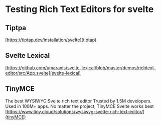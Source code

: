 # Testing Rich Text Editors for svelte

## Tiptpa
[https://tiptap.dev/installation/svelte](tiptap)

## Svelte Lexical
[https://github.com/umaranis/svelte-lexical/blob/master/demos/richtext-editor/src/App.svelte](svelte-lexical)

## TinyMCE
The best WYSIWYG
Svelte rich text editor
Trusted by 1.5M developers. Used in 100M+ apps.
No matter the project, TinyMCE Svelte works best
[https://www.tiny.cloud/solutions/wysiwyg-svelte-rich-text-editor/](tinyMCE)
